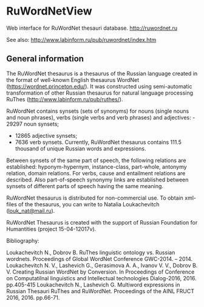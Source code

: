 # RuWordNetView
Web interface for RuWordNet thesauri database. http://ruwordnet.ru

See also: http://www.labinform.ru/pub/ruwordnet/index.htm

General information
------
The RuWordNet thesaurus is a thesaurus of the Russian language created in the format of well-known English thesaurus WordNet (https://wordnet.princeton.edu/). It was constructed using semi-automatic transformation of other Russian thesaurus for natural language processing RuThes (http://www.labinform.ru/pub/ruthes/).

RuWordNet contains synsets (sets of synonyms) for nouns (single nouns and noun phrases), verbs (single verbs and verb phrases) and adjectives: - 29297 noun synsets;
- 12865 adjective synsets;
- 7636 verb synsets.
Currently, RuWordNet thesaurus contains 111.5 thousand of unique Russian words and expressions.

Between synsets of the same part of speech, the following relations are established: hyponym-hypernym, instance-class, part-whole, antonymy relation, domain relations. For verbs, cause and entailment relations are described. Also part-of-speech synonymy links are established between synsets of different parts of speech having the same meaning.

RuWordNet thesaurus is distributed for non-commercial use. To obtain xml-files of the thesaurus, you can write to Natalia Loukachevitch (louk_nat@mail.ru).

RuWordNet Thesaurus is created with the support of Russian Foundation for Humantities (project 15-04-12017v).

Bibliography:

Loukachevitch N., Dobrov B. RuThes linguistic ontology vs. Russian wordnets. Proceedings of Global WordNet Conference GWC-2014. – 2014.
Loukachevitch N. V., Lashevich G., Gerasimova A. A., Ivanov V. V., Dobrov B. V. Creating Russian WordNet by Conversion. In Proceedings of Conference on Computatilnal linguistics and Intellectual technologies Dialog-2016, 2016. pp.405-415
Loukachevitch N., Lashevich G. Multiword expressions in Russian Thesauri RuThes and RuWordNet. Proceedings of the AINL FRUCT 2016, 2016. pp.66-71.

